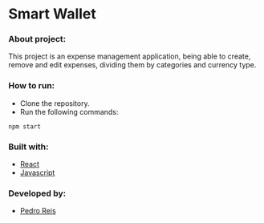# Smart Wallet
### About project:
This project is an expense management application, being able to create, remove and edit expenses, dividing them by categories and currency type.
### How to run:
- Clone the repository.
- Run the following commands:
```
npm start
```
### Built with:
- [React](https://pt-br.reactjs.org/)
- [Javascript](https://developer.mozilla.org/pt-BR/docs/Web/JavaScript)
### Developed by:
- [Pedro Reis](https://www.linkedin.com/in/pedroreisalves/)
